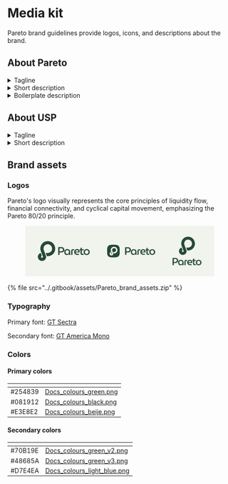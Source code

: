 # Media kit

Pareto brand guidelines provide logos, icons, and descriptions about the brand.

## About Pareto

<details>

<summary>Tagline</summary>

Pareto is an on-chain private credit marketplace.&#x20;

</details>

<details>

<summary>Short description</summary>

Pareto is a private credit marketplace that connects institutional lenders and borrowers, providing scalable, yield-generating opportunities and bridging institutional capital on-chain.

</details>

<details>

<summary>Boilerplate description</summary>

Pareto is a private credit marketplace that connects institutional lenders and borrowers, providing scalable, yield-generating opportunities and bridging institutional capital on-chain.

Tailored for asset managers, digital asset funds, and other professional investors, Pareto offers seamless access to regulatory-compliant alternative credit products. Its infrastructure emphasizes transparency, automation, and flexibility. Credit Vaults are the core primitive: they eliminate utilization-based inefficiencies, reduce operational overhead, and improve capital efficiency for both lenders and borrowers.

As the financial landscape evolves, Pareto aims to set a new standard for institutional credit with fully automated, data-driven lending solutions.

</details>

## About USP

<details>

<summary>Tagline</summary>

USP is a credit-backed synthetic dollar.

</details>

<details>

<summary>Short description</summary>

USP is a synthetic dollar protocol backed by real-world institutional-grade private credit, alongside a globally accessible savings asset, sUSP.

</details>

## Brand assets

### Logos

Pareto's logo visually represents the core principles of liquidity flow, financial connectivity, and cyclical capital movement, emphasizing the Pareto 80/20 principle.

<figure><img src="../.gitbook/assets/Docs_logos_preview (1).png" alt=""><figcaption></figcaption></figure>

{% file src="../.gitbook/assets/Pareto_brand_assets.zip" %}

### Typography

Primary font: [GT Sectra](https://www.grillitype.com/typeface/gt-sectra)

Secondary font: [GT America Mono](https://www.grillitype.com/typeface/gt-america)

### Colors

#### Primary colors

<table data-view="cards"><thead><tr><th></th><th data-hidden data-card-cover data-type="files"></th></tr></thead><tbody><tr><td>#254839</td><td><a href="../.gitbook/assets/Docs_colours_green.png">Docs_colours_green.png</a></td></tr><tr><td>#081912</td><td><a href="../.gitbook/assets/Docs_colours_black.png">Docs_colours_black.png</a></td></tr><tr><td>#E3E8E2</td><td><a href="../.gitbook/assets/Docs_colours_beije.png">Docs_colours_beije.png</a></td></tr></tbody></table>

#### Secondary colors

<table data-view="cards"><thead><tr><th></th><th data-hidden data-card-cover data-type="files"></th></tr></thead><tbody><tr><td>#70B19E</td><td><a href="../.gitbook/assets/Docs_colours_green_v2.png">Docs_colours_green_v2.png</a></td></tr><tr><td>#48685A</td><td><a href="../.gitbook/assets/Docs_colours_green_v3.png">Docs_colours_green_v3.png</a></td></tr><tr><td>#D7E4EA</td><td><a href="../.gitbook/assets/Docs_colours_light_blue.png">Docs_colours_light_blue.png</a></td></tr></tbody></table>
